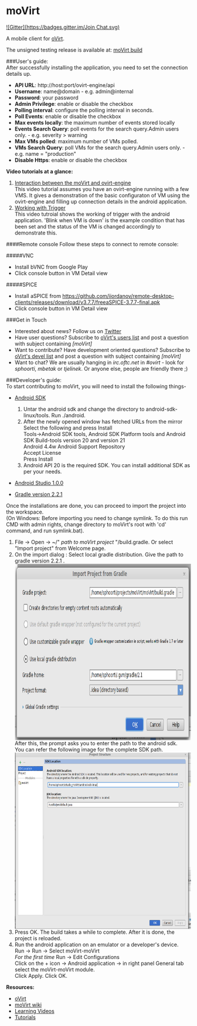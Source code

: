moVirt
======
[![Gitter](https://badges.gitter.im/Join Chat.svg)](https://gitter.im/matobet/moVirt?utm_source=badge&utm_medium=badge&utm_campaign=pr-badge&utm_content=badge)

A mobile client for [oVirt](http://www.ovirt.org). 

The unsigned testing release is available at: [moVirt build](https://github.com/matobet/moVirt/blob/master/moVirt/moVirt-debug.apk?raw=true)

###User's guide:    
After successfully installing the application, you need to set the connection details up. 
* **API URL**: http://host:port/ovirt-engine/api
* **Username**: name@domain - e.g. admin@internal
* **Password**: your password
* **Admin Privilege**: enable or disable the checkbox  
* **Polling interval**: configure the polling interval in seconds.
* **Poll Events**: enable or disable the checkbox
* **Max events locally**: the maximum number of events stored locally  
* **Events Search Query**: poll events for the search query.Admin users only. - e.g. severity > warning  
* **Max VMs polled**: maximum number of VMs polled.  
* **VMs Search Query**: poll VMs for the search query.Admin users only. - e.g. name = "production"  
* **Disable Https**: enable or disable the checkbox   

**Video tutorials at a glance:**  
1. [Interaction between the moVirt and ovirt-engine](https://github.com/matobet/moVirt/blob/master/videos/liveSetup.webm)  
   This video tutorial assumes you have an ovirt-engine running with a few VMS. It gives a demonstration of the basic    configuraton of VM using the ovirt-engine and filling up connection details in the android application.  
2. [Working with Trigger](https://github.com/matobet/moVirt/blob/master/videos/trigger.webm)    
   This video tutroial shows the working of trigger with the android application. 'Blink when VM is down' is the     example condition that has been set and the status of the VM is changed accordingly to demonstrate this. 

####Remote console
Follow these steps to connect to remote console:

#####VNC
* Install bVNC from Google Play
* Click console button in VM Detail view

#####SPICE
* Install aSPICE from https://github.com/iiordanov/remote-desktop-clients/releases/download/v3.7.7/freeaSPICE-3.7.7-final.apk
* Click console button in VM Detail view

###Get in Touch
* Interested about news? Follow us on [Twitter](https://twitter.com/mobileOvirt)
* Have user questions? Subscribe to [oVirt's users list](http://lists.ovirt.org/mailman/listinfo/users) and post a question with subject containing *[moVirt]*
* Want to contribute? Have development oriented questions? Subscribe to [oVirt's devel list](http://lists.ovirt.org/mailman/listinfo/devel) and post a question with subject containing *[moVirt]*
* Want to chat? We are usually hanging in *irc.oftc.net* in *#ovirt* - look for *sphoorti*, *mbetak* or *tjelinek*. Or anyone else, people are friendly there ;)

###Developer's guide:        
To start contributing to moVirt, you will need to install the following things-
* [Android SDK](http://developer.android.com/sdk/index.html)  
   1. Untar the android sdk and change the directory to android-sdk-linux/tools. Run ./android.
   2. After the newly opened window has fetched URLs from the mirror
      Select the following and press Install  
      Tools->Android SDK tools, Android SDK Platform tools and Android SDK Build-tools version 20 and version 21      
      Android 4.4w 
      Android Support Repository  
      Accept License  
      Press Install  
   3. Android API 20 is the required SDK. You can install additional SDK as per your needs.  
  
* [Android Studio 1.0.0](http://tools.android.com/download/studio/canary/1-0-0)
* [Gradle version 2.2.1](http://gvmtool.net/)  

Once the installations are done, you can proceed to import the project into the workspace.  
(On Windows: Before importing you need to change symlink. To do this run CMD with admin rights, change directory to moVirt's root with 'cd' command, and run symlink.bat).  
1. File -> Open -> ~/" *path to moVirt project* "/build.gradle. Or select "Import project" from Welcome page.  
2. On the import dialog : Select local gradle distribution. Give the path to gradle version 2.2.1 .      
   <img src = https://github.com/matobet/moVirt/blob/master/images/import_project.png align="center" height = "480px" width="640px">    
   After this, the prompt asks you to enter the path to the android sdk.  
   You can refer the following image for the complete SDK path.    
   <img src = https://github.com/matobet/moVirt/blob/master/images/sdk_location.png align="center" height = "480px" width="640px">    
3. Press OK. The build takes a while to complete. After it is done, the project is reloaded.  
4. Run the android application on an emulator or a developer's device.  
    Run -> Run -> Select moVirt-moVirt   
      *For the first time* Run -> Edit Configurations  
      Click on the + icon -> Android application -> in right panel General tab select the moVirt-moVirt module.  
      Click Apply. Click OK.  

**Resources:**    
* [oVirt](http://www.ovirt.org)
* [moVirt wiki](http://www.ovirt.org/Project_moVirt)
* [Learning Videos](https://github.com/matobet/moVirt/tree/master/videos)
* [Tutorials](https://github.com/matobet/moVirt/tree/master/tutorials/README.md)
